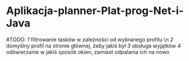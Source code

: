 # Aplikacja-planner-Plat-prog-Net-i-Java

#TODO: 
*1* filtrowanie tasków w zależności od wybranego profilu \n
*2* domyślny profil na stronie głównej, żeby jakiś był
*3* obsługa wyjątków
*4* odświerzanie w jakiś sposób okien, zamiast odpalania ich na nowo
